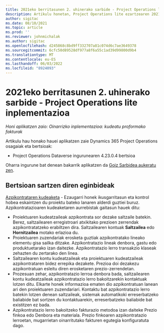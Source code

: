 ```yaml
---
title: 2021eko berritasunen 2. uhinerako sarbide - Project Operations lite inplementazioa
description: Artikulu honetan, Project Operations lite ezartzearen 2021eko olatuaren irispide aurreratuaren bertsioan eskuragarri dauden ezaugarriei buruzko informazioa ematen da.
author: sigitac
ms.date: 08/10/2021
ms.topic: article
ms.prod: ''
ms.reviewer: johnmichalak
ms.author: sigitac
ms.openlocfilehash: d245868c8bd9ff332707a81c074d6c7ae3649378
ms.sourcegitcommit: 6cfc50d89528df977a8f6a55c1ad39d99800d9b4
ms.translationtype: MT
ms.contentlocale: eu-ES
ms.lasthandoff: 06/03/2022
ms.locfileid: "8924093"
---
```

# <a name="whats-new-2021-wave-2-early-access---project-operations-lite-deployment"></a>2021eko berritasunen 2. uhinerako sarbide - Project Operations lite inplementazioa

_Honi aplikatzen zaio: Oinarrizko inplementazioa: kudeatu proformako fakturak_

Artikulu hau honako hauei aplikatzen zaie Dynamics 365 Project Operations osagaiak eta bertsioak:

  - Project Operations Dataverse ingurunearen 4.23.0.4 bertsioa

Oharra ingurune bat denean bakarrik aplikatzen da [Goiz Sarbidea aukeratu zen](/power-platform/admin/opt-in-early-access-updates#how-to-enable-early-access-updates).

## <a name="features-included-in-this-release"></a>Bertsioan sartzen diren eginbideak

[Azpikontrataren kudeaketa](/dynamics365/project-operations/pro/subcontracting/managing-subcontracts-overview) - Ezaugarri honek ikusgarritasun eta kontrol hobea eskaintzen du proiektu bateko lanaren alderdi guztiei buruz. Azpikontratazioaren kudeaketaren aurrebistak gaitasun hauek ditu:

  - Proiektuaren kudeatzaileak azpikontrata sor dezake saltzaile batekin. Berez, saltzailearen erregistroari atxikitako prezioen zerrendak azpikontratatzeko erabiltzen dira. Saltzailearen kontuak **Saltzailea** edo **Hornitzailea** motako erlazioa du.
  - Proiektuaren zuzendariak erosketa guztiak azpikontratako lineako elementu gisa sailka ditzake. Azpikontratazio lineak denbora, gastu edo produktuetarako izan daitezke. Azpikontratazio lerro transakzio klaseak zehazten du zertarako den linea.
  - Saltzailearen kontu kudeatzaileak eta proiektuaren kudeatzaileak azpikontrataren bidez errepika dezakete. Prezioa doi dezakezu azpikontratuan esleitu diren erosketaren prezio-zerrendetan.
  - Prozesuan zehar, azpikontratazio lerroa denbora bada, saltzailearen kontu kudeatzaileak azpikontratazio lerro bakoitzarekin kontaktuak lotzen ditu. Elkarte honek informazioa ematen dio azpikontratuan lanean ari den proiektuaren zuzendariari. Kontaktu bat azpikontratazio lerro batekin lotzen denean saltzaileak, sistemak automatikoki erreserbatzeko baliabide bat sortzen du kontaktuarekin, erreserbatzeko baliabide bat existitzen ez bada.
  - Azpikontratazio lerro bakoitzeko fakturazio metodoa izan daiteke Prezio finkoa edo Denbora eta materiala. Prezio finkoaren azpikontratazio lerroetan, mugarrietan oinarritutako fakturen egutegia konfiguratuta dago.
